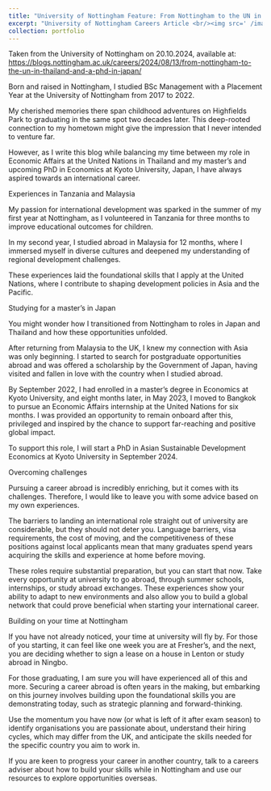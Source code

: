 ```yaml
---
title: "University of Nottingham Feature: From Nottingham to the UN in Thailand and a PhD in Japan"
excerpt: "University of Nottingham Careers Article <br/><img src=' /images/jack-crawford500300.png'>"
collection: portfolio
---
```


Taken from the University of Nottingham on 20.10.2024, available at: https://blogs.nottingham.ac.uk/careers/2024/08/13/from-nottingham-to-the-un-in-thailand-and-a-phd-in-japan/

Born and raised in Nottingham, I studied BSc Management with a Placement Year at the University of Nottingham from 2017 to 2022.

My cherished memories there span childhood adventures on Highfields Park to graduating in the same spot two decades later. This deep-rooted connection to my hometown might give the impression that I never intended to venture far.

However, as I write this blog while balancing my time between my role in Economic Affairs at the United Nations in Thailand and my master’s and upcoming PhD in Economics at Kyoto University, Japan, I have always aspired towards an international career.

Experiences in Tanzania and Malaysia

My passion for international development was sparked in the summer of my first year at Nottingham, as I volunteered in Tanzania for three months to improve educational outcomes for children.

In my second year, I studied abroad in Malaysia for 12 months, where I immersed myself in diverse cultures and deepened my understanding of regional development challenges.

These experiences laid the foundational skills that I apply at the United Nations, where I contribute to shaping development policies in Asia and the Pacific.

Studying for a master’s in Japan

You might wonder how I transitioned from Nottingham to roles in Japan and Thailand and how these opportunities unfolded.

After returning from Malaysia to the UK, I knew my connection with Asia was only beginning. I started to search for postgraduate opportunities abroad and was offered a scholarship by the Government of Japan, having visited and fallen in love with the country when I studied abroad.

By September 2022, I had enrolled in a master’s degree in Economics at Kyoto University, and eight months later, in May 2023, I moved to Bangkok to pursue an Economic Affairs internship at the United Nations for six months. I was provided an opportunity to remain onboard after this, privileged and inspired by the chance to support far-reaching and positive global impact.

To support this role, I will start a PhD in Asian Sustainable Development Economics at Kyoto University in September 2024.

Overcoming challenges

Pursuing a career abroad is incredibly enriching, but it comes with its challenges. Therefore, I would like to leave you with some advice based on my own experiences.

The barriers to landing an international role straight out of university are considerable, but they should not deter you. Language barriers, visa requirements, the cost of moving, and the competitiveness of these positions against local applicants mean that many graduates spend years acquiring the skills and experience at home before moving.

These roles require substantial preparation, but you can start that now. Take every opportunity at university to go abroad, through summer schools, internships, or study abroad exchanges. These experiences show your ability to adapt to new environments and also allow you to build a global network that could prove beneficial when starting your international career.

Building on your time at Nottingham

If you have not already noticed, your time at university will fly by. For those of you starting, it can feel like one week you are at Fresher’s, and the next, you are deciding whether to sign a lease on a house in Lenton or study abroad in Ningbo.

For those graduating, I am sure you will have experienced all of this and more. Securing a career abroad is often years in the making, but embarking on this journey involves building upon the foundational skills you are demonstrating today, such as strategic planning and forward-thinking.

Use the momentum you have now (or what is left of it after exam season) to identify organisations you are passionate about, understand their hiring cycles, which may differ from the UK, and anticipate the skills needed for the specific country you aim to work in.

If you are keen to progress your career in another country, talk to a careers adviser about how to build your skills while in Nottingham and use our resources to explore opportunities overseas.


